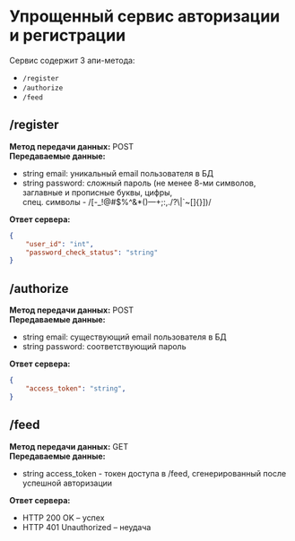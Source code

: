 # Упрощенный сервис авторизации и регистрации

Сервис содержит 3 апи-метода:

- `/register`
- `/authorize`
- `/feed`

## /register

**Метод передачи данных:** POST <br>
**Передаваемые данные:** 
  - string email: уникальный email пользователя в БД
  - string password: сложный пароль (не менее 8-ми символов, заглавные и прописные буквы, цифры, <br> спец. символы - /[-_!@#$%^&*()—+;:,.\/?\\|`~\[\]{}])/

**Ответ сервера:**
```json
{
    "user_id": "int",
    "password_check_status": "string"
}
```
## /authorize

**Метод передачи данных:** POST <br>
**Передаваемые данные:** 
  - string email: существующий email пользователя в БД
  - string password: соответствующий пароль

**Ответ сервера:**
```json
{
    "access_token": "string",
}
```
## /feed
**Метод передачи данных:** GET <br>
**Передаваемые данные:**
- string access_token - токен доступа в /feed, сгенерированный после успешной авторизации

**Ответ сервера:**
- HTTP 200 OK – успех
- HTTP 401 Unauthorized – неудача
